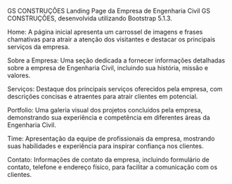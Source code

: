 GS CONSTRUÇÕES
Landing Page da Empresa de Engenharia Civil GS CONSTRUÇÕES, desenvolvida utilizando Bootstrap 5.1.3.

Home:
A página inicial apresenta um carrossel de imagens e frases chamativas para atrair a atenção dos visitantes e destacar os principais serviços da empresa.

Sobre a Empresa:
Uma seção dedicada a fornecer informações detalhadas sobre a empresa de Engenharia Civil, incluindo sua história, missão e valores.

Serviços:
Destaque dos principais serviços oferecidos pela empresa, com descrições concisas e atraentes para atrair clientes em potencial.

Portfolio:
Uma galeria visual dos projetos concluídos pela empresa, demonstrando sua experiência e competência em diferentes áreas da Engenharia Civil.

Time:
Apresentação da equipe de profissionais da empresa, mostrando suas habilidades e experiência para inspirar confiança nos clientes.

Contato:
Informações de contato da empresa, incluindo formulário de contato, telefone e endereço físico, para facilitar a comunicação com os clientes.

